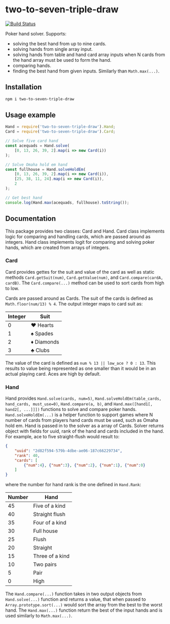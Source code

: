 # two-to-seven-triple-draw

[![Build Status](https://travis-ci.org/kangasta/two-to-seven-triple-draw.svg?branch=master)](https://travis-ci.org/kangasta/two-to-seven-triple-draw)

Poker hand solver. Supports:
- solving the best hand from up to nine cards.
- solving hands from single array input.
- solving hands from table and hand card array inputs when N cards from the hand array must be used to form the hand.
- comparing hands.
- finding the best hand from given inputs. Similarly than `Math.max(...)`.

## Installation

```bash
npm i two-to-seven-triple-draw
```

## Usage example

```js
Hand = require('two-to-seven-triple-draw').Hand;
Card = require('two-to-seven-triple-draw').Card;

// Solve five card hand
const acequads = Hand.solve(
    [0, 13, 26, 39, 2].map(i => new Card(i))
);

// Solve Omaha hold em hand
const fullhouse = Hand.solveHoldEm(
    [0, 13, 26, 39, 2].map(i => new Card(i)),
    [25, 38, 11, 24].map(i => new Card(i)),
    2
);

// Get best hand
console.log(Hand.max(acequads, fullhouse).toString());
```

## Documentation

This package provides two classes: Card and Hand. Card class implements logic for comparing and handling cards, which are passed around as integers. Hand class implements logit for comparing and solving poker hands, which are created from arrays of integers.

### Card

Card provides gettes for the suit and value of the card as well as static methods `Card.getSuit(num)`, `Card.getValue(num)`, and `Card.compare(cardA, cardB)`. The `Card.compare(...)` method can be used to sort cards from high to low.

Cards are passed around as Cards. The suit of the cards is defined as `Math.floor(num/13) % 4`. The output integer maps to card suit as:

Integer | Suit
------- | -------
   0    |  ♥ Hearts
   1    |  ♠ Spades
   2    |  ♦ Diamonds
   3    |  ♣ Clubs

The value of the card is defined as `num % 13 || low_ace ? 0 : 13`. This results to value being represented as one smaller than it would be in an actual playing card. Aces are high by default.

### Hand

Hand provides `Hand.solve(cards, num=5)`, `Hand.solveHoldEm(table_cards, hand_cards, must_use=0)`, `Hand.compare(a, b)`, and `Hand.max([hand1[, hand2[, ...]]])` functions to solve and compare poker hands. `Hand.solveHoldEm(...)` is a helper function to support games where N number of cards from players hand cards must be used, such as Omaha hold em. Hand is passed in to the solver as a array of Cards. Solver returns object with fields for uuid, rank of the hand and cards included in the hand. For example, ace to five straight-flush would result to:

```json
{
    "uuid": "2d82f594-579b-4dbe-ae06-187c66229734",
    "rank": 40,
    "cards": [
        {"num":4}, {"num":3}, {"num":2}, {"num":1}, {"num":0}
    ]
}
```

where the number for hand rank is the one defined in `Hand.Rank`:

Number | Hand
------ | ------------
   45  |  Five of a kind
   40  |  Straight flush
   35  |  Four of a kind
   30  |  Full house
   25  |  Flush
   20  |  Straight
   15  |  Three of a kind
   10  |  Two pairs
   5   |  Pair
   0   |  High

The `Hand.compare(...)` function takes in two output objects from `Hand.solve(...)` function and returns a value, that when passed to `Array.prototype.sort(...)` would sort the array from the best to the worst hand. The `Hand.max(...)` function return the best of the input hands and is used similarly to `Math.max(...)`.
